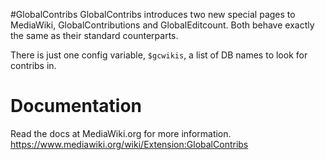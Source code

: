 #GlobalContribs
GlobalContribs introduces two new special pages to MediaWiki, GlobalContributions and GlobalEditcount. Both behave exactly the same as their standard counterparts.

There is just one config variable, ```$gcwikis```, a list of DB names to look for contribs in.

# Documentation
Read the docs at MediaWiki.org for more information. https://www.mediawiki.org/wiki/Extension:GlobalContribs
